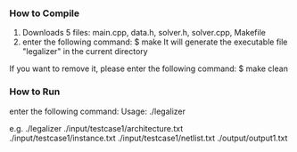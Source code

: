 ### How to Compile
1. Downloads 5 files: main.cpp, data.h, solver.h, solver.cpp, Makefile
2. enter the following command:
$ make
It will generate the executable file "legalizer" in the current directory

If you want to remove it, please enter the following command:
$ make clean

### How to Run
enter the following command:
Usage: ./legalizer <first input file path> <second input file path> <third input file path> <output file path>

e.g. 
./legalizer ./input/testcase1/architecture.txt ./input/testcase1/instance.txt ./input/testcase1/netlist.txt ./output/output1.txt
